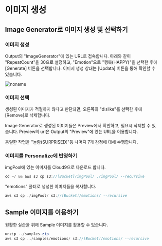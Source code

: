 # 이미지 생성

## Image Generator로 이미지 생성 및 선택하기

### 이미지 생성

Output의 "ImageGenerator"에 있는 URL로 접속합니다. 아래와 같이 "RepeatCount"을 30으로 설정하고, "Emotion"으로 "행복(HAPPY)"을 선택한 후에 [Generate] 버튼을 선택합니다. 이미지 생성 상태는 [Updata] 버튼을 통해 확인할 수 있습니다. 

![noname](https://user-images.githubusercontent.com/52392004/235281180-709590e1-806d-4da9-b643-bd617b97bec3.png)

### 이미지 선택

생성된 이미지가 적절하지 않다고 판단되면, 오른쪽의 "dislike"를 선택한 후에 [Remove]로 삭제합니다. 

Image Generator로 생성된 이미지들은 Preview에서 확인하고, 필요시 삭제할 수 있습니다. Preview의 url은 Output의 "Preview"에 있는 URL을 이용합니다. 

동일한 작업을 "놀람(SURPRISED)"등 나머지 7개 감정에 대해 수행합니다.

### 이미지를 Personalize에 반영하기

imgPool에 있는 이미지를 Cloud9으로 다운로드 합니다.

```java
cd ~/ && aws s3 cp s3://[Bucket]/imgPool/ ./imgPool/ --recursive
```
"emotions" 폴더로 생성한 이미지들을 복사합니다. 

```java
aws s3 cp ./imgPool/ s3://[Bucket]/emotions/ --recursive
```

## Sample 이미지를 이용하기

원활한 실습을 위해 Sample 이미지를 활용할 수 있습니다.
```java
unzip ../samples.zip
aws s3 cp ../samples/emotions/ s3://[Bucket]/emotions/ --recursive
```
